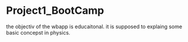 # Project1_BootCamp
the objectiv of the wbapp is educaitonal. it is supposed to explaing some basic concepst in physics.